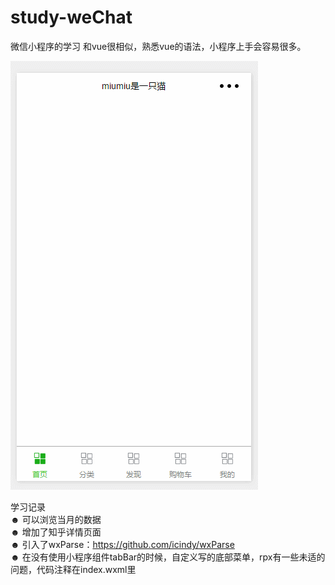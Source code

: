 # study-weChat
微信小程序的学习
和vue很相似，熟悉vue的语法，小程序上手会容易很多。

![](https://raw.githubusercontent.com/mozzieMIUMIU/study-weChat/master/image/demo.gif)


学习记录    
☻ 可以浏览当月的数据  
☻ 增加了知乎详情页面  
☻ 引入了wxParse：https://github.com/icindy/wxParse   
☻ 在没有使用小程序组件tabBar的时候，自定义写的底部菜单，rpx有一些未适的问题，代码注释在index.wxml里